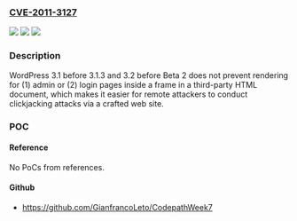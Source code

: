 ### [CVE-2011-3127](https://cve.mitre.org/cgi-bin/cvename.cgi?name=CVE-2011-3127)
![](https://img.shields.io/static/v1?label=Product&message=n%2Fa&color=blue)
![](https://img.shields.io/static/v1?label=Version&message=n%2Fa&color=blue)
![](https://img.shields.io/static/v1?label=Vulnerability&message=n%2Fa&color=brighgreen)

### Description

WordPress 3.1 before 3.1.3 and 3.2 before Beta 2 does not prevent rendering for (1) admin or (2) login pages inside a frame in a third-party HTML document, which makes it easier for remote attackers to conduct clickjacking attacks via a crafted web site.

### POC

#### Reference
No PoCs from references.

#### Github
- https://github.com/GianfrancoLeto/CodepathWeek7

